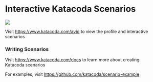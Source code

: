 # Interactive Katacoda Scenarios

[![](http://shields.katacoda.com/katacoda/avid/count.svg)](https://www.katacoda.com/avid "Get your profile on Katacoda.com")

Visit https://www.katacoda.com/avid to view the profile and interactive scenarios

### Writing Scenarios
Visit https://www.katacoda.com/docs to learn more about creating Katacoda scenarios

For examples, visit https://github.com/katacoda/scenario-example
